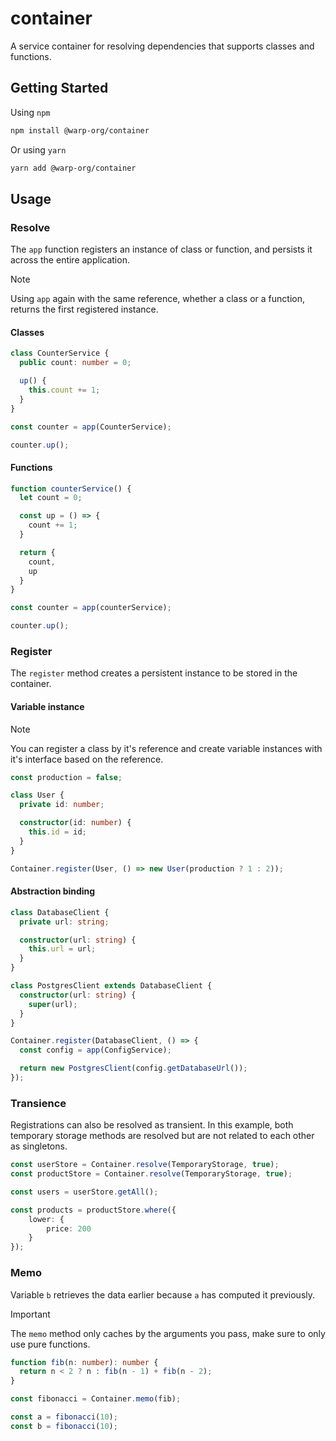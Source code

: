 # container

A service container for resolving dependencies that supports classes and functions.

## Getting Started

Using `npm`
```sh
npm install @warp-org/container
```

Or using `yarn`
```sh
yarn add @warp-org/container
```

## Usage

### Resolve

The `app` function registers an instance of class or function, and persists it across the entire application.

> [!NOTE]
> Using `app` again with the same reference, whether a class or a function, returns the first registered instance.

#### Classes

```ts
class CounterService {
  public count: number = 0;

  up() {
    this.count += 1;
  }
}

const counter = app(CounterService);

counter.up();
```

#### Functions

```ts
function counterService() {
  let count = 0;

  const up = () => {
    count += 1;
  }

  return {
    count,
    up
  }
}

const counter = app(counterService);

counter.up();
```

### Register

The `register` method creates a persistent instance to be stored in the container.

#### Variable instance
> [!NOTE]
> You can register a class by it's reference and create variable instances with it's interface based on the reference.

```ts
const production = false;

class User {
  private id: number;

  constructor(id: number) {
    this.id = id;
  }
}

Container.register(User, () => new User(production ? 1 : 2));

```

#### Abstraction binding
```ts
class DatabaseClient {
  private url: string;

  constructor(url: string) {
    this.url = url;
  }
}

class PostgresClient extends DatabaseClient {
  constructor(url: string) {
    super(url);
  }
}

Container.register(DatabaseClient, () => {
  const config = app(ConfigService);

  return new PostgresClient(config.getDatabaseUrl());
});
```

### Transience

Registrations can also be resolved as transient. In this example, both temporary storage methods are resolved but are not related to each other as singletons.

```ts
const userStore = Container.resolve(TemporaryStorage, true);
const productStore = Container.resolve(TemporaryStorage, true);

const users = userStore.getAll();

const products = productStore.where({
    lower: {
        price: 200
    }
});
```

### Memo

Variable `b` retrieves the data earlier because `a` has computed it previously.
  
> [!IMPORTANT]
> The `memo` method only caches by the arguments you pass, make sure to only use pure functions.

```ts
function fib(n: number): number { 
  return n < 2 ? n : fib(n - 1) + fib(n - 2);
}

const fibonacci = Container.memo(fib);

const a = fibonacci(10);
const b = fibonacci(10);
```

